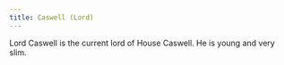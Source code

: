 ```yaml
---
title: Caswell (Lord)
---
```


Lord Caswell is the current lord of House Caswell. He is young and very slim.


